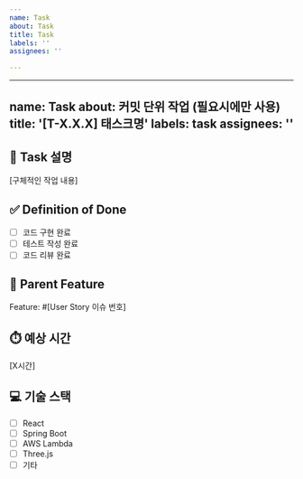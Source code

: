 ```yaml
---
name: Task
about: Task
title: Task
labels: ''
assignees: ''

---
```


---
name: Task
about: 커밋 단위 작업 (필요시에만 사용)
title: '[T-X.X.X] 태스크명'
labels: task
assignees: ''
---
## 🔧 Task 설명
[구체적인 작업 내용]

## ✅ Definition of Done
- [ ] 코드 구현 완료
- [ ] 테스트 작성 완료
- [ ] 코드 리뷰 완료

## 🌊 Parent Feature
Feature: #[User Story 이슈 번호]

## ⏱️ 예상 시간
[X시간]

## 💻 기술 스택
- [ ] React
- [ ] Spring Boot
- [ ] AWS Lambda
- [ ] Three.js
- [ ] 기타
